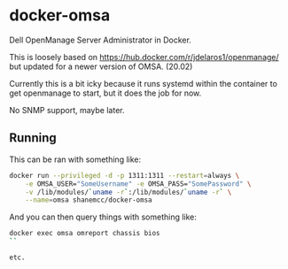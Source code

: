 # docker-omsa

Dell OpenManage Server Administrator in Docker.

This is loosely based on https://hub.docker.com/r/jdelaros1/openmanage/ but updated for a newer version of OMSA. (20.02)

Currently this is a bit icky because it runs systemd within the container to get openmanage to start, but it does the job for now.

No SNMP support, maybe later.

## Running

This can be ran with something like:

```sh
docker run --privileged -d -p 1311:1311 --restart=always \
    -e OMSA_USER="SomeUsername" -e OMSA_PASS="SomePassword" \
    -v /lib/modules/`uname -r`:/lib/modules/`uname -r` \
    --name=omsa shanemcc/docker-omsa
```

And you can then query things with something like:

```sh
docker exec omsa omreport chassis bios
``

etc.
